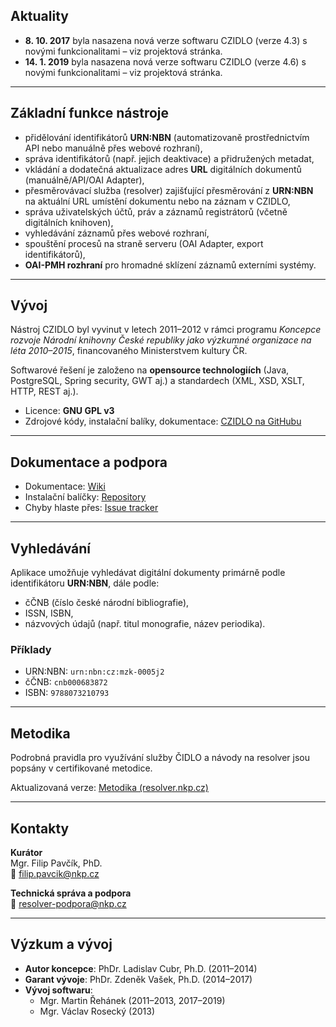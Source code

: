 ## Aktuality
- **8. 10. 2017** byla nasazena nová verze softwaru CZIDLO (verze 4.3) s novými funkcionalitami – viz projektová stránka.  
- **14. 1. 2019** byla nasazena nová verze softwaru CZIDLO (verze 4.6) s novými funkcionalitami – viz projektová stránka.

---

## Základní funkce nástroje
- přidělování identifikátorů **URN:NBN** (automatizovaně prostřednictvím API nebo manuálně přes webové rozhraní),  
- správa identifikátorů (např. jejich deaktivace) a přidružených metadat,  
- vkládání a dodatečná aktualizace adres **URL** digitálních dokumentů (manuálně/API/OAI Adapter),  
- přesměrovávací služba (resolver) zajišťující přesměrování z **URN:NBN** na aktuální URL umístění dokumentu nebo na záznam v CZIDLO,  
- správa uživatelských účtů, práv a záznamů registrátorů (včetně digitálních knihoven),  
- vyhledávání záznamů přes webové rozhraní,  
- spouštění procesů na straně serveru (OAI Adapter, export identifikátorů),  
- **OAI-PMH rozhraní** pro hromadné sklízení záznamů externími systémy.

---

## Vývoj
Nástroj CZIDLO byl vyvinut v letech 2011–2012 v rámci programu *Koncepce rozvoje Národní knihovny České republiky jako výzkumné organizace na léta 2010–2015*, financovaného Ministerstvem kultury ČR.  

Softwarové řešení je založeno na **opensource technologiích** (Java, PostgreSQL, Spring security, GWT aj.) a standardech (XML, XSD, XSLT, HTTP, REST aj.).  

- Licence: **GNU GPL v3**  
- Zdrojové kódy, instalační balíky, dokumentace: [CZIDLO na GitHubu](https://github.com/NLCR/CZIDLO)  

---

## Dokumentace a podpora
- Dokumentace: [Wiki](https://github.com/NLCR/CZIDLO/wiki)  
- Instalační balíčky: [Repository](https://github.com/NLCR/CZIDLO)  
- Chyby hlaste přes: [Issue tracker](https://github.com/NLCR/CZIDLO/issues)  

---

## Vyhledávání
Aplikace umožňuje vyhledávat digitální dokumenty primárně podle identifikátoru **URN:NBN**, dále podle:  
- čČNB (číslo české národní bibliografie),  
- ISSN, ISBN,  
- názvových údajů (např. titul monografie, název periodika).  

### Příklady
- URN:NBN: `urn:nbn:cz:mzk-0005j2`  
- čČNB: `cnb000683872`  
- ISBN: `9788073210793`  

---

## Metodika
Podrobná pravidla pro využívání služby ČIDLO a návody na resolver jsou popsány v certifikované metodice.  

Aktualizovaná verze: [Metodika (resolver.nkp.cz)](https://resolver.nkp.cz/urn:nbn:cz:nk-004hvy)

---

## Kontakty
**Kurátor**  
Mgr. Filip Pavčík, PhD.  
📧 [filip.pavcik@nkp.cz](mailto:filip.pavcik@nkp.cz)  

**Technická správa a podpora**  
📧 [resolver-podpora@nkp.cz](mailto:resolver-podpora@nkp.cz)  

---

## Výzkum a vývoj
- **Autor koncepce**: PhDr. Ladislav Cubr, Ph.D. (2011–2014)  
- **Garant vývoje**: PhDr. Zdeněk Vašek, Ph.D. (2014–2017)  
- **Vývoj softwaru**:  
  - Mgr. Martin Řehánek (2011–2013, 2017–2019)  
  - Mgr. Václav Rosecký (2013)  
